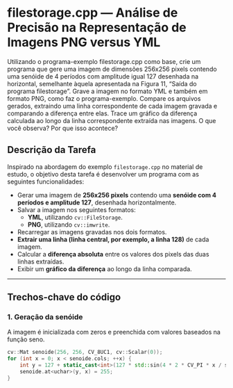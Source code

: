 # filestorage.cpp — Análise de Precisão na Representação de Imagens PNG versus YML

Utilizando o programa-exemplo filestorage.cpp como base, crie um programa que gere uma imagem de dimensões 256x256 pixels contendo uma senóide de 4 períodos com amplitude igual 127 desenhada na horizontal, semelhante àquela apresentada na Figura 11, “Saída do programa filestorage”. Grave a imagem no formato YML e também em formato PNG, como faz o programa-exemplo. Compare os arquivos gerados, extraindo uma linha correspondente de cada imagem gravada e comparando a diferença entre elas. Trace um gráfico da diferença calculada ao longo da linha correspondente extraída nas imagens. O que você observa? Por que isso acontece?

## Descrição da Tarefa

Inspirado na abordagem do exemplo `filestorage.cpp` no material de estudo, o objetivo desta tarefa é desenvolver um programa com as seguintes funcionalidades:

- Gerar uma imagem de **256x256 pixels** contendo uma **senóide com 4 períodos e amplitude 127**, desenhada horizontalmente.
- Salvar a imagem nos seguintes formatos:
  - **YML**, utilizando `cv::FileStorage`.
  - **PNG**, utilizando `cv::imwrite`.
- Recarregar as imagens gravadas nos dois formatos.
- **Extrair uma linha (linha central, por exemplo, a linha 128)** de cada imagem.
- Calcular a **diferença absoluta** entre os valores dos pixels das duas linhas extraídas.
- Exibir um **gráfico da diferença** ao longo da linha comparada.

---

## Trechos-chave do código

### 1. Geração da senóide

A imagem é inicializada com zeros e preenchida com valores baseados na função seno.

```cpp
cv::Mat senoide(256, 256, CV_8UC1, cv::Scalar(0));
for (int x = 0; x < senoide.cols; ++x) {
    int y = 127 + static_cast<int>(127 * std::sin(4 * 2 * CV_PI * x / senoide.cols));
    senoide.at<uchar>(y, x) = 255;
}
```
